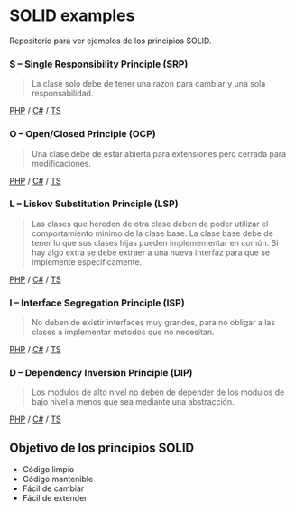 # SOLID examples

Repositorio para ver ejemplos de los principios SOLID.

### S – Single Responsibility Principle (SRP)
> La clase solo debe de tener una razon para cambiar y una sola responsabilidad.

[PHP](./php/01-single-responsibility-principle.php) / 
[C#](./c%23/01-SingleResponsibilityPrinciple.cs) / 
[TS](./ts/01-singleResponsibilityPrinciple.ts)

### O – Open/Closed Principle (OCP)
> Una clase debe de estar abierta para extensiones pero cerrada para modificaciones.

[PHP](./php/02-open-closed-principle.php) / 
[C#](./c%23/02-OpenClosedPrinciple.cs) / 
[TS](./ts/02-openClosedPrinciple.ts)

### L – Liskov Substitution Principle (LSP)
> Las clases que hereden de otra clase deben de poder utilizar el comportamiento minimo de la clase base.
> La clase base debe de tener lo que sus clases hijas pueden implemementar en común. Si hay algo extra se debe extraer a una nueva interfaz para que se implemente especificamente.

[PHP](./php/03-liskov-substitution-principle.php) / 
[C#](./c%23/03-LiskovSubstitutionPrinciple.cs) / 
[TS](./ts/03-liskovSubstitutionPrinciple.ts)

### I – Interface Segregation Principle (ISP)
> No deben de existir interfaces muy grandes, para no obligar a las clases a implementar metodos que no necesitan.

[PHP](./php/04-interface-segregation-principle.php) / 
[C#](./c%23/04-InterfaceSegregationPrinciple.cs) / 
[TS](./ts/04-interfaceSegregationPrinciple.ts)

### D – Dependency Inversion Principle (DIP)
> Los modulos de alto nivel no deben de depender de los modulos de bajo nivel a menos que sea mediante una abstracción.

[PHP](./php/05-dependency-inversion-principle.php) / 
[C#](./c%23/05-DependencyInversionPrinciple.cs) / 
[TS](./ts/05-dependencyInversionPrinciple.ts)

## Objetivo de los principios SOLID

- Código limpio
- Código mantenible
- Fácil de cambiar
- Fácil de extender
